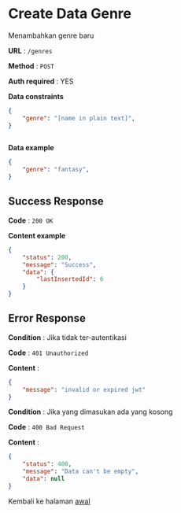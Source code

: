 # Create Data Genre

Menambahkan genre baru

**URL** : `/genres`

**Method** : `POST`

**Auth required** : YES

**Data constraints**

```json
{
    "genre": "[name in plain text]",
}
      
```

**Data example**

```json
{
    "genre": "fantasy",
}
```

## Success Response

**Code** : `200 OK`

**Content example**

```json
{
    "status": 200,
    "message": "Success",
    "data": {
        "lastInsertedId": 6
    }
}
```

## Error Response
**Condition** : Jika tidak ter-autentikasi

**Code** : `401 Unauthorized`

**Content** :

```json
{
    "message": "invalid or expired jwt"
}
```

**Condition** : Jika yang dimasukan ada yang kosong

**Code** : `400 Bad Request`

**Content** :

```json
{
    "status": 400,
    "message": "Data can't be empty",
    "data": null
}
```

Kembali ke halaman [awal](../README.md)
